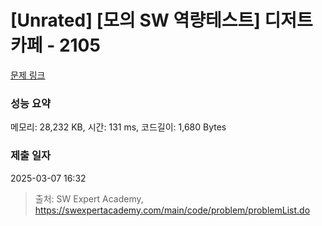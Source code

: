 # [Unrated] [모의 SW 역량테스트] 디저트 카페 - 2105 

[문제 링크](https://swexpertacademy.com/main/code/problem/problemDetail.do?contestProbId=AV5VwAr6APYDFAWu) 

### 성능 요약

메모리: 28,232 KB, 시간: 131 ms, 코드길이: 1,680 Bytes

### 제출 일자

2025-03-07 16:32



> 출처: SW Expert Academy, https://swexpertacademy.com/main/code/problem/problemList.do